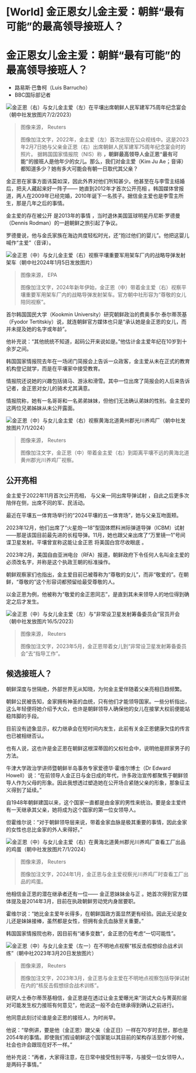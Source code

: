 # [World] 金正恩女儿金主爱：朝鲜“最有可能”的最高领导接班人？

#  金正恩女儿金主爱：朝鲜“最有可能”的最高领导接班人？

  * 路易斯·巴鲁柯（Luis Barrucho） 
  * BBC国际部记者 


![金正恩（右）与女儿金主爱（左）在平壤出席朝鲜人民军建军75周年纪念宴会（朝中社发放图片7/2/2023）](_132367083_a0617694-8e8c-4e69-b662-f42408796ea3.jpg)

> 图像来源，  Reuters
>
> 图像加注文字，2022年，金主爱（左）首次出现在公众视线中。这是2023年2月7日她与父亲金正恩（右）出席朝鲜人民军建军75周年纪念宴会时的照片。
 据韩国国家情报院（NIS）称  **，朝鲜最高领导人金正恩“最有可能”的接班人是他年少的女儿。那么，我们对金主爱（Kim Ju Ae；音译）都知道多少？她有多大可能会有朝一日取代其父亲？**

金正恩在家事方面讳莫如深，因此外界对他们所知甚少。他甚至在与李雪主结婚后，把夫人藏起来好一阵子—— 她直到2012年才首次公开亮相  。韩国媒体曾报道，两人在2009年已经完婚，2010年诞下一名孩子。据信金主爱也是李雪主所生，那是几年之后的事情。

金主爱的存在被公开 是2013年的事情  ，当时退休美国篮球明星丹尼斯·罗德曼（Dennis Rodman）的一趟朝鲜之旅引起了争议。

罗德曼说，他与金氏家族在海边共度轻松时光，还“抱过他们的婴儿”。他把这婴儿喊作“主爱”（音译）。

![金正恩（中）与女儿金主爱（右）视察平壤重要军用架车厂内的战略导弹发射架车（朝中社2024年1月5日发放图片）](_132367188_240c913c-a68b-4489-b021-2f9e6a5fe4df.jpg)

> 图像来源，  EPA
>
> 图像加注文字，2024年新年伊始，金正恩（中）带着金主爱（右）视察平壤重要军用架车厂内的战略导弹发射架车。官方朝中社形容为“尊敬的女儿陪同视察”。

首尔韩国国民大学（Kookmin University）研究朝鲜政治的费奥多尔·泰尔蒂茨基（Fyodor Tertitskiy）说，就连朝鲜官方媒体也只是“承认她是金正恩的女儿，而并未提及她的名字或年龄”。

他补充说：“其他统统不知道，起码公开来说如是。”他估计金主爱年纪在10岁到十余岁之间。

韩国国家情报院去年在一场闭门简报会上告诉一众政客，金主爱从未在正式的教育机构登记就学，而是在平壤家中接受教育。

情报院还说她的兴趣包括骑马、游泳和滑雪。其中一位出席了简报会的人后来告诉记者，金正恩对女儿的骑术尤其满意。

情报院称，她有一名哥哥和一名弟弟妹妹，但他们无法确认弟妹的性别。金主爱的这两位兄弟姊妹从未公开露面。

![金正恩（中）与女儿金主爱（右）视察黄海北道黄州郡光川养鸡厂（朝中社发放图片7/1/2024）](_132367189_3d504d8a-53f9-4f13-8c28-2ddfc8a78445.jpg)

> 图像来源，  Reuters
>
> 图像加注文字，金正恩（中）带着金主爱（右）到距离平壤不远的黄海北道黄州郡光川养鸡厂视察。

##  公开亮相

金主爱于2022年11月首次公开亮相， 与父亲一同出席导弹试射  ，自此之后更多次陪伴在侧，出席不同的军、民活动。

最近在平壤五一体育场举行的“2024平壤的五一体育场”，她与父亲互吻面颊。

2023年12月，他们出席了“火星炮—18”型固体燃料洲际弹道导弹（ICBM）试射——那是该国目前最先进的长程导弹。11月，她也跟父亲出席了“万里镜—1”号间谍卫星发射。平壤曾宣称这能让金正恩 将美国白宫尽收眼底  。

2023年2月，美国自由亚洲电台（RFA）报道，朝鲜政府下令任何人名叫金主爱的必须改名字，并称是这个执政王朝的标准操作。

朝鲜观察家们也指出，金主爱目前已被尊称为“尊敬的女儿”，而非“敬爱的”。在朝鲜，“尊敬的”这个形容词都预留给最受尊敬的人。

以金正恩为例，他被称为“敬爱的金正恩同志”，是直到其未来领导人的地位得到确定之后才发生。

![金正恩（中）与女儿金主爱（左）与“非常设卫星发射筹备委员会”官员开会（朝中社发放图片16/5/2023）](_132367190_d6d39fb6-473d-4e52-bec1-4989e700efc1.jpg)

> 图像来源，  Reuters
>
> 图像加注文字，2023年5月，金正恩带着女儿到“非常设卫星发射筹备委员会”去“指导工作”。

##  候选接班人？

朝鲜深度与世隔绝，外部世界无从知晓，为何金主爱伴随着父亲亮相日趋频繁。

朝鲜公民被告知，金家拥有神圣的血统，只有他们才能领导国家。一些分析指出，这么年轻便将她介绍予大众，也许是朝鲜领导人确保他的女儿在接掌大权前便能站稳阵脚的手段。

目前没有迹象显示，权力继承会在短时间内发生，此前有关金正恩健康欠佳的传言也已被相继否认。

也有人说，这也许是金正恩在朝鲜这根深蒂固的父权社会中，说明他是顾家男子的方法。

牛津大学政治学讲师暨朝鲜半岛事务专家爱德华·霍维尔博士（Dr Edward Howell）说：“在前领导人金正日与金日成的年代，许多政治宣传都聚焦于朝鲜领导人作为父母的形象。因此我想透过塑造她在公开场合紧随父亲的形象，那象征主义得到了延续。”

自1948年朝鲜建国以来，这个国家一直都是由金家的男性来统治。要是金主爱终有一天继承其父亲，她将成为这个国家的第一位女领导人。

但霍维尔说：“对于朝鲜领导层来说，带着金家血脉是极其重要的事情，因此金家的女性也总比金家的外人来得好。”

![金正恩（中）与女儿金主爱（右）在黄海北道黄州郡光川养鸡厂查看工厂出品的鸡蛋（朝中社发放图片7/1/2024）](_132352286_3417dc33-889b-41f3-9b6c-abce1b72f5e3.jpg)

> 图像来源，  Reuters
>
> 图像加注文字，2024年1月，金正恩与金主爱视察光川养鸡厂时查看工厂出品的鸡蛋。

他相信金正恩的潜在继承者还有一位—— 金正恩妹妹金与正  。她首次得到官方媒体提及是2014年3月，目前在执政朝鲜劳动党内身居要职。

霍维尔说：“她比金主爱年长得多，在朝鲜国政方面显然更有经验。因此无论是女儿还是妹妹接棒，虽然都是女性，但拥有金氏血脉至关重要。”

韩国国家情报院也称，因目前有“诸多变数”，金正恩仍在考虑“一切可能性”。

![金正恩（中）与女儿金主爱（左一）在不明地点视察“核反击假想综合战术训练”（朝中社2023年3月20日发放图片）](_132367192_5889931a-37fc-4960-b962-83e9e7924f78.jpg)

> 图像来源，  Reuters
>
> 图像加注文字，2023年3月，金正恩与金主爱在不明地点视察包括导弹试射在内的“核反击假想综合战术训练”。

研究人士泰尔蒂茨基相信，金正恩是在透过让金主爱曝光来“测试大众与菁英阶层对可能发生权力接班有何意见”，他说这一般不会在继承得到确认之前进行。

他同意此刻讨论谁是金正恩的接班人，为时尚早。

他说：“举例讲，要是他（金正恩）跟父亲（金正日）一样在70岁时去世，那也是2054年的事情。即使我们假设朝鲜这个国家能以其目前的架构存活至那个时候，社会也许会跟现在好不一样。”

他补充说：“再者，大家得注意，在日常中接受性别平等，与接受一位女领导人，是两码子事情。”


